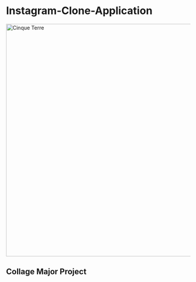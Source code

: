 


<!DOCTYPE html>
<html>
<head>
  <meta name="viewport" content="width=device-width, initial-scale=1">
  <link rel="stylesheet" href="https://maxcdn.bootstrapcdn.com/bootstrap/3.4.1/css/bootstrap.min.css">
 </head>
<body>
  
<div class="container">
  <h1>Instagram-Clone-Application</h1> 
  <img src="https://i.ytimg.com/vi/Z9fsyhKHWDg/maxresdefault.jpg" class="img-responsive" alt="Cinque Terre" width="804" height="636" style=""> 
  <h2>Collage Major Project </h2>
</div>

</body>
</html>


